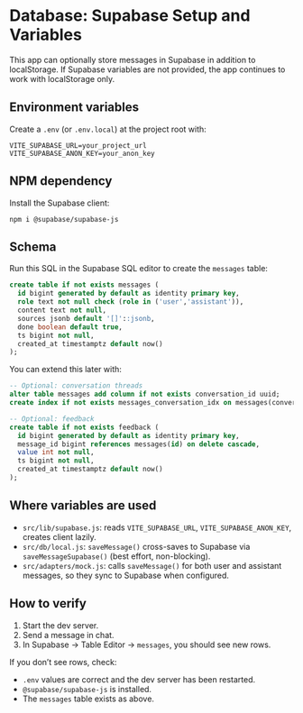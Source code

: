 # Database: Supabase Setup and Variables

This app can optionally store messages in Supabase in addition to localStorage.
If Supabase variables are not provided, the app continues to work with localStorage only.

## Environment variables
Create a `.env` (or `.env.local`) at the project root with:

```
VITE_SUPABASE_URL=your_project_url
VITE_SUPABASE_ANON_KEY=your_anon_key
```

## NPM dependency
Install the Supabase client:

```
npm i @supabase/supabase-js
```

## Schema
Run this SQL in the Supabase SQL editor to create the `messages` table:

```sql
create table if not exists messages (
  id bigint generated by default as identity primary key,
  role text not null check (role in ('user','assistant')),
  content text not null,
  sources jsonb default '[]'::jsonb,
  done boolean default true,
  ts bigint not null,
  created_at timestamptz default now()
);
```

You can extend this later with:

```sql
-- Optional: conversation threads
alter table messages add column if not exists conversation_id uuid;
create index if not exists messages_conversation_idx on messages(conversation_id);

-- Optional: feedback
create table if not exists feedback (
  id bigint generated by default as identity primary key,
  message_id bigint references messages(id) on delete cascade,
  value int not null,
  ts bigint not null,
  created_at timestamptz default now()
);
```

## Where variables are used
- `src/lib/supabase.js`: reads `VITE_SUPABASE_URL`, `VITE_SUPABASE_ANON_KEY`, creates client lazily.
- `src/db/local.js`: `saveMessage()` cross-saves to Supabase via `saveMessageSupabase()` (best effort, non-blocking).
- `src/adapters/mock.js`: calls `saveMessage()` for both user and assistant messages, so they sync to Supabase when configured.

## How to verify
1. Start the dev server.
2. Send a message in chat.
3. In Supabase → Table Editor → `messages`, you should see new rows.

If you don’t see rows, check:
- `.env` values are correct and the dev server has been restarted.
- `@supabase/supabase-js` is installed.
- The `messages` table exists as above.
